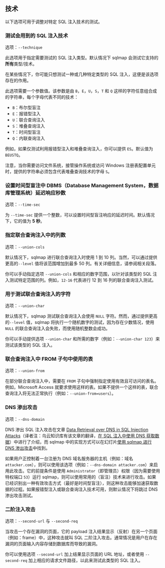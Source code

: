## 技术

以下选项可用于调整对特定 SQL 注入技术的测试。

### 测试会用到的 SQL 注入技术

选项：`--technique`

此选项用于指定需要测试的 SQL 注入类型。默认情况下 sqlmap 会测试它支持的**所有**类型/技术。

在某些情况下，你可能只想测试一种或几种特定类型的 SQL 注入，这便是该选项存在的作用。

此选项需要一个参数值。该参数是由 `B`，`E`，`U`，`S`，`T` 和 `Q` 这样的字符任意组合成的字符串，每个字母代表不同的技术：

* `B`：布尔型盲注
* `E`：报错型注入
* `U`：联合查询注入
* `S`：堆叠查询注入
* `T`：时间型盲注
* `Q`：内联查询注入

例如，如果仅测试利用报错型注入和堆叠查询注入，你可以提供 `ES`。默认值为 `BEUSTQ`。

注意，当你需要访问文件系统，接管操作系统或访问 Windows 注册表配置单元时，提供的字符串必须包含代表堆叠查询技术的字母 `S`。

### 设置时间型盲注中 DBMS（Database Management System，数据库管理系统）延迟响应秒数

选项：`--time-sec`

为 `--time-sec` 提供一个整数，可以设置时间型盲注响应的延迟时间。默认情况下，它的值为 **5 秒**。

### 指定联合查询注入中的列数

选项：`--union-cols`

默认情况下，sqlmap 进行联合查询注入时使用 1 到 10 列。当然，可以通过提供更高的`--level` 值将该范围增加到最多 50 列。有关详细信息，请参阅相关段落。

你可以手动指定选项 `--union-cols` 和相应的数字范围，以针对该类型的 SQL 注入测试特定范围的列。例如，`12-16` 代表进行 12 到 16 列的联合查询注入测试。

### 用于测试联合查询注入的字符

选项：`--union-char`

默认情况下，sqlmap 测试联合查询注入会使用 `NULL` 字符。然而，通过提供更高的`--level` 值，sqlmap 将执行一个随机数字的测试，因为存在少数情况，使用 `NULL` 的联合查询注入会失败，而使用随机整数会成功。

你可以手动提供选项 `--union-char` 和所需的数字（例如：`--union-char 123`）来测试该类型的 SQL 注入。

### 联合查询注入中 FROM 子句中使用的表

选项：`--union-from`

在部分联合查询注入中，需要在 `FROM` 子句中强制指定使用有效且可访问的表名。例如，Microsoft Access 就要求使用这样的表。如果不提供一个这样的表，联合查询注入将无法正常执行（例如：`--union-from=users`）。

### DNS 渗出攻击

选项：`--dns-domain`

DNS 渗出 SQL 注入攻击在文章 [Data Retrieval over DNS in SQL Injection Attacks](http://arxiv.org/pdf/1303.3047.pdf)（译者注：乌云知识库有该文章的翻译，[在 SQL 注入中使用 DNS 获取数据](http://cb.drops.wiki/drops/tips-5283.html)）中进行了介绍，而 sqlmap 中的实现方式可以在幻灯片[使用 sqlmap 进行 DNS 渗出攻击](http://www.slideshare.net/stamparm/dns-exfiltration-using-sqlmap-13163281)中找到。

如果用户正控制着一台注册为 DNS 域名服务器的主机（例如：域名 `attacker.com`），则可以使用该选项（例如：`--dns-domain attacker.com`）来启用此攻击。它的前提条件是使用 `Administrator`（即管理员）权限（因为需要使用特权端口 `53`）运行 sqlmap，则可以使用常用的（盲注）技术来进行攻击。如果已经识别出一种有效攻击方式（最好是时间型盲注），则这种攻击能够加速获取数据的过程。如果报错型注入或联合查询注入技术可用，则默认情况下将跳过 DNS 渗出攻击测试。

### 二阶注入攻击

选项：`--second-url` 与 `--second-req`

当攻击一个存在漏洞的页面，它的 payload 注入结果显示（反射）在另一个页面（例如：frame）中，这种攻击就叫 SQL 二阶注入攻击。通常情况是用户在存在漏洞的页面输入内容存储到数据库而导致的漏洞。

你可以使用选项 `--second-url` 加上结果显示页面的 URL 地址，或者使用 `--second-req` 加上相应的请求文件路径，以此来测试此类型的 SQL 注入。